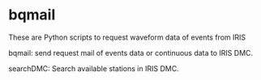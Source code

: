 bqmail
===========
These are Python scripts to request waveform data of events from IRIS

bqmail: send request mail of events data or continuous data to IRIS DMC.

searchDMC: Search available stations in IRIS DMC.
